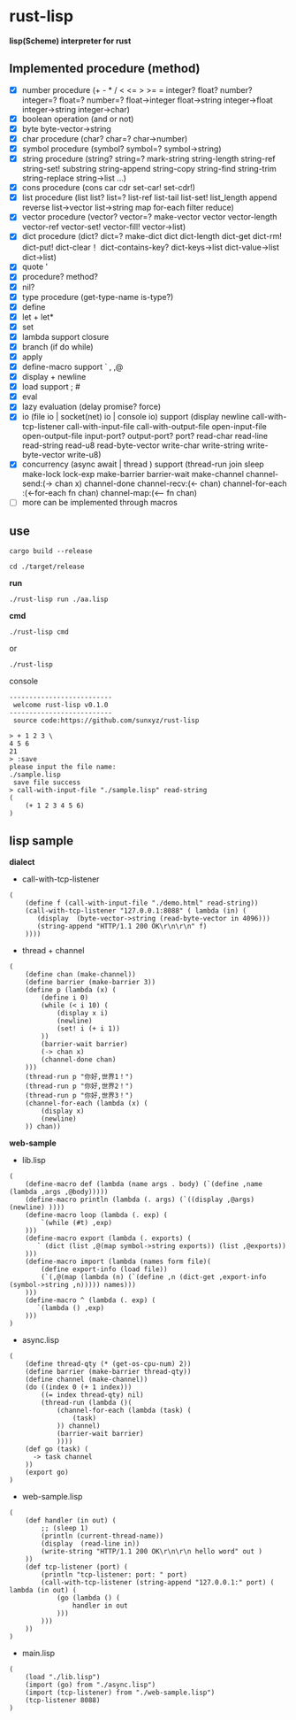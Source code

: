 # rust-lisp

**lisp(Scheme) interpreter for rust**

## Implemented procedure (method)
* [x] number procedure (+ - * / < <= > >= = integer? float? number? integer=? float=? number=? float->integer float->string integer->float integer->string integer->char)
* [x] boolean operation (and or not)
* [x] byte byte-vector->string
* [x] char procedure (char? char=? char->number)
* [x] symbol procedure (symbol? symbol=? symbol->string)
* [x] string procedure (string? string=? mark-string string-length string-ref string-set! substring string-append string-copy string-find string-trim string-replace string->list ...)
* [x] cons procedure (cons car cdr set-car! set-cdr!)
* [x] list procedure (list list? list=? list-ref list-tail list-set! list_length append reverse list->vector list->string map for-each filter reduce)
* [x] vector procedure (vector? vector=? make-vector vector vector-length vector-ref vector-set! vector-fill! vector->list)
* [x] dict procedure (dict? dict=?  make-dict dict dict-length dict-get dict-rm! dict-put! dict-clear！ dict-contains-key? dict-keys->list dict-value->list dict->list)
* [x] quote '
* [x] procedure? method?
* [x] nil? 
* [x] type procedure (get-type-name is-type?)
* [x] define
* [x] let + let*
* [x] set
* [x] lambda support closure
* [x] branch (if do while) 
* [x] apply
* [x] define-macro support ` , ,@
* [x] display + newline
* [x] load support ; #
* [x] eval
* [x] lazy evaluation (delay promise? force)
* [x] io (file io | socket(net) io | console io) support (display newline call-with-tcp-listener call-with-input-file  call-with-output-file open-input-file  open-output-file input-port? output-port? port? read-char read-line read-string read-u8 read-byte-vector write-char write-string write-byte-vector write-u8)
* [x] concurrency (async await | thread ) support (thread-run join sleep make-lock lock-exp  make-barrier barrier-wait make-channel channel-send:(-> chan x) channel-done channel-recv:(<- chan) channel-for-each :(<-for-each fn chan) channel-map:(<-- fn chan)
* [ ] more can be implemented through macros 

## use
```
cargo build --release
```
```
cd ./target/release
```
**run**
```
./rust-lisp run ./aa.lisp 
```
**cmd**
```
./rust-lisp cmd 
```
or
```
./rust-lisp 
```
console 
```
--------------------------
 welcome rust-lisp v0.1.0 
-------------------------- 
 source code:https://github.com/sunxyz/rust-lisp 

> + 1 2 3 \
4 5 6
21
> :save
please input the file name:
./sample.lisp
 save file success
> call-with-input-file "./sample.lisp" read-string
(
    (+ 1 2 3 4 5 6)
) 
```

## lisp sample

**dialect**
* call-with-tcp-listener
```
(
    (define f (call-with-input-file "./demo.html" read-string))
    (call-with-tcp-listener "127.0.0.1:8088" ( lambda (in) (
       (display  (byte-vector->string (read-byte-vector in 4096)))
       (string-append "HTTP/1.1 200 OK\r\n\r\n" f)
    ))))
```
* thread + channel
```
(
    (define chan (make-channel))
    (define barrier (make-barrier 3))
    (define p (lambda (x) (
        (define i 0)
        (while (< i 10) (
            (display x i)
            (newline)
            (set! i (+ i 1))
        ))
        (barrier-wait barrier)
        (-> chan x)
        (channel-done chan)
    )))
    (thread-run p "你好,世界1！")
    (thread-run p "你好,世界2！")
    (thread-run p "你好,世界3！")
    (channel-for-each (lambda (x) (
        (display x)
        (newline)
    )) chan))
```
**web-sample**
* lib.lisp
```
(
    (define-macro def (lambda (name args . body) (`(define ,name (lambda ,args ,@body)))))
    (define-macro println (lambda (. args) (`((display ,@args) (newline) ))))
    (define-macro loop (lambda (. exp) (
        `(while (#t) ,exp)
    )))
    (define-macro export (lambda (. exports) (
       ` (dict (list ,@(map symbol->string exports)) (list ,@exports))
    )))
    (define-macro import (lambda (names form file)(
        (define export-info (load file))
        (`(,@(map (lambda (n) (`(define ,n (dict-get ,export-info (symbol->string ,n))))) names)))
    )))
    (define-macro ^ (lambda (. exp) (
       `(lambda () ,exp)
    )))
)
```
* async.lisp
```
(
    (define thread-qty (* (get-os-cpu-num) 2))
    (define barrier (make-barrier thread-qty))
    (define channel (make-channel))
    (do ((index 0 (+ 1 index)))
        ((= index thread-qty) nil) 
        (thread-run (lambda ()(
            (channel-for-each (lambda (task) (
                (task)
            )) channel)
            (barrier-wait barrier)
            ))))
    (def go (task) (
      -> task channel
    ))
    (export go)
)
```
* web-sample.lisp
```
(
    (def handler (in out) (
        ;; (sleep 1)
        (println (current-thread-name))
        (display  (read-line in))
        (write-string "HTTP/1.1 200 OK\r\n\r\n hello word" out )
    ))
    (def tcp-listener (port) (
        (println "tcp-listener: port: " port)
        (call-with-tcp-listener (string-append "127.0.0.1:" port) ( lambda (in out) (
            (go (lambda () (
                handler in out
            )))
        )))
    ))
)
```
* main.lisp

```
(
    (load "./lib.lisp")
    (import (go) from "./async.lisp")
    (import (tcp-listener) from "./web-sample.lisp")
    (tcp-listener 8088)
)
```